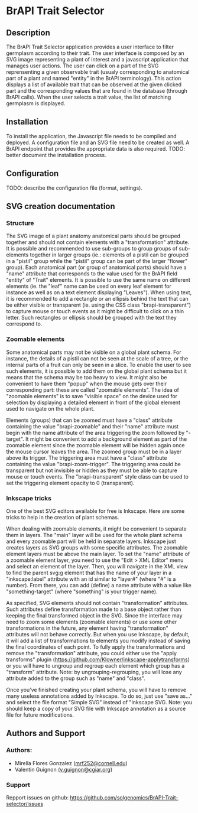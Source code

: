 # BrAPI Trait Selector

## Description
The BrAPI Trait Selector application provides a user interface to filter
germplasm according to their trait. The user interface is composed by an SVG
image representing a plant of interest and a javascript application that manages
user actions. The user can click on a part of the SVG reprensenting a given
observable trait (usualy corresponding to anatomical part of a plant and named
"entity" in the BrAPI terminology). This action displays a list of available
trait that can be observed at the given clicked part and the corresponding
values that are found in the database (through BrAPI calls). When the user
selects a trait value, the list of matching germplasm is displayed.

## Installation
To install the application, the Javascript file needs to be compiled and
deployed. A configuration file and an SVG file need to be created as well.
A BrAPI endpoint that provides the appropriate data is also required.
TODO: better document the installation process.

## Configuration
TODO: describe the configuration file (format, settings).

## SVG creation documentation
### Structure
The SVG image of a plant anatomy anatomical parts should be grouped together and
should not contain elements with a "transformation" attribute. It is possible
and recommended to use sub-groups to group groups of sub-elements together in
larger groups (ie.: elements of a pistil can be grouped in a "pistil" group
while the "pistil" group can be part of the larger "flower" group). Each
anatomical part (or group of anatomical parts) should have a "name" attribute
that corresponds to the value used for the BrAPI field "entity" of "Trait"
elements. It is possible to use the same name on different elements (ie. the
"leaf" name can be used on every leaf element for instance as well as on a text
element displaying "Leaves"). When using text, it is recommended to add a
rectangle or an ellipsis behind the text that can be either visible or
transparent (ie. using the CSS class "brapi-transparent") to capture mouse or
touch events as it might be difficult to click on a thin letter. Such rectangles
or ellipsis should be grouped with the text they correspond to.

### Zoomable elements
Some anatomical parts may not be visible on a global plant schema. For instance,
the details of a pistil can not be seen at the scale of a tree, or the internal
parts of a fruit can only be seen in a slice. To enable the user to see such
elements, it is possible to add them on the global plant schema but it means
that the schema may be too heavy to view. It might also be convenient to have
them "popup" when the mouse gets over their corresponding part: these are called
"zoomable elements". The idea of "zoomable elements" is to save "visible space"
on the device used for selection by displaying a detailed element in front of
the global element used to navigate on the whole plant.

Elements (groups) that can be zoomed must have a "class" attribute containing
the value "brapi-zoomable" and their "name" attribute must begin with the name
attribute of the area triggering the zoom followed by "-target". It might be
convenient to add a background element as part of the zoomable element since the
zoomable element will be hidden again once the mouse cursor leaves the area. The
zoomed group must be in a layer above its trigger.
The triggering area must have a "class" attribute containing the value
"brapi-zoom-trigger". The triggering area could be transparent but not invisible
or hidden as they must be able to capture mouse or touch events. The
"brapi-transparent" style class can be used to set the triggering element
opacity to 0 (transparent).

### Inkscape tricks
One of the best SVG editors available for free is Inkscape. Here are some tricks
to help in the creation of plant schemas.

When dealing with zoomable elements, it might be convenient to separate them in
layers. The "main" layer will be used for the whole plant  schema and every
zoomable part will be held in separate layers. Inkscape just creates layers as
SVG groups with some specific attributes. The zoomable element layers must be
above the main layer. To set the "name" attribute of a zoomable element layer,
you need to use the "Edit > XML Editor" menu and select an element of the layer.
Then, you will navigate in the XML view to find the parent svg:g element that
has the name of your layer in a "inkscape:label" attribute with an id similar to
"layer#" (where "#" is a number). From there, you can add (define) a name
attribute with a value like "something-target" (where "something" is your
trigger name).

As specified, SVG elements should not contain "transformation" attributes. Such
attributes define transformation made to a base object rather than keeping the
final transformed object in the SVG. Since the interface may need to zoom some
elements (zoomable elements) or use some other transformations in the future,
any element having "transformation" attributes will not behave correctly. But
when you use Inkscape, by default, it will add a list of transformations to
elements you modify instead of saving the final coordinates of each point. To
fully apply the transformations and remove the "transformation" attribute, you
could either use the "apply transforms" plugin
(https://github.com/Klowner/inkscape-applytransforms) or you will have to
ungroup and regroup each element which group has a "transform" attribute.
Note: by ungrouping-regrouping, you will lose any attribute added to the group
such as "name" and "class".

Once you’ve finished creating your plant schema, you will have to remove many
useless annotations added by Inkscape. To do so, just use "save as..." and
select the file format "Simple SVG" instead of "Inkscape SVG. Note: you should
keep a copy of your SVG file with Inkscape annotation as a source file for
future modifications.

## Authors and Support
### Authors:
- Mirella Flores Gonzalez (mrf252@cornell.edu)
- Valentin Guignon (v.guignon@cgiar.org)

### Support
Repport issues on github:
  https://github.com/solgenomics/BrAPI-Trait-selector/issues
